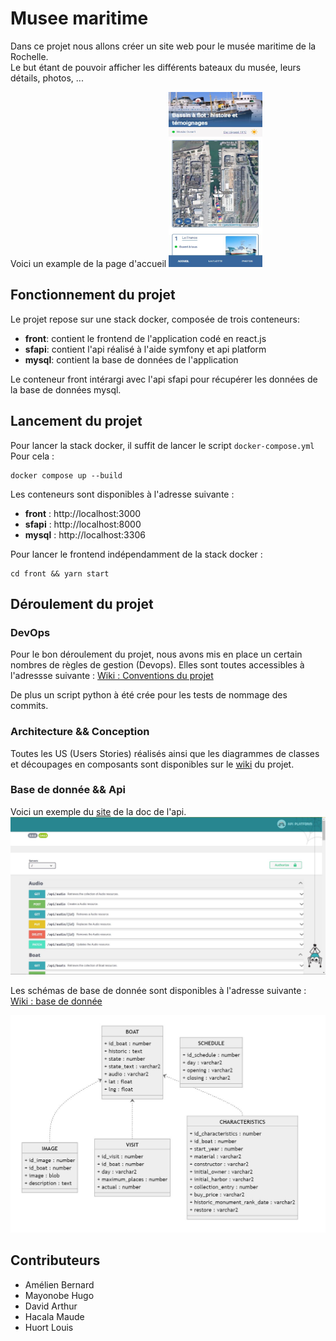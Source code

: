 # Musee maritime
Dans ce projet nous allons créer un site web pour le musée maritime de la Rochelle.    
Le but étant de pouvoir afficher les différents bateaux du musée, leurs détails, photos, ...

Voici un example de la page d'accueil
<img src="img/app_image1.JPG" width="150" height="280" alt="image demonstration application">

## Fonctionnement du projet

Le projet repose sur une stack docker, composée de trois conteneurs:

- **front**: contient le frontend de l'application codé en react.js
- **sfapi**: contient l'api réalisé à l'aide symfony et api platform
- **mysql**: contient la base de données de l'application

Le conteneur front intérargi avec l'api sfapi pour récupérer les données de la base de données mysql.

## Lancement du projet

Pour lancer la stack docker, il suffit de lancer le script `docker-compose.yml`
Pour cela :

```
docker compose up --build
```

Les conteneurs sont disponibles à l'adresse suivante :

- **front** : http://localhost:3000
- **sfapi** : http://localhost:8000
- **mysql** : http://localhost:3306

Pour lancer le frontend indépendamment de la stack docker :

```
cd front && yarn start
```

## Déroulement du projet
### DevOps
Pour le bon déroulement du projet, nous avons mis en place un certain nombres de règles de gestion (Devops).
Elles sont toutes accessibles à l'adressse suivante :
[Wiki : Conventions du projet](https://forge.iut-larochelle.fr/mhacala/2021-2022-info2-dw-projet-musee-maritime-z2-1/-/wikis/D%C3%A9finition-des-conventions)

De plus un script python à été crée pour les tests de nommage des commits.

### Architecture && Conception
Toutes les US (Users Stories) réalisés ainsi que les diagrammes de classes et découpages en composants sont disponibles sur le [wiki](https://forge.iut-larochelle.fr/mhacala/2021-2022-info2-dw-projet-musee-maritime-z2-1/-/wikis/Spec-Conception) du projet.

### Base de donnée && Api
Voici un exemple du [site](http://localhost:8000/api) de la doc de l'api.
![Exemple doc api](img/api.JPG)

Les schémas de base de donnée sont disponibles à l'adresse suivante :
[Wiki : base de donnée](https://forge.iut-larochelle.fr/mhacala/2021-2022-info2-dw-projet-musee-maritime-z2-1/-/wikis/Ressources-BD)

![schéma de la base de donnée](img/bd_schema.JPG)


## Contributeurs
 - Amélien Bernard
 - Mayonobe Hugo
 - David Arthur
 - Hacala Maude
 - Huort Louis
